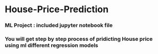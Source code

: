 # House-Price-Prediction
### ML Project : included jupyter notebook file 
### You will get step by step process of pridicting House price using ml different regression models

